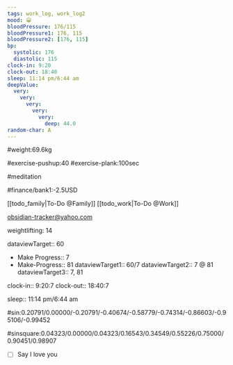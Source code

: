 ```yaml
---
tags: work_log, work_log2
mood: 😀
bloodPressure: 176/115
bloodPressure1: 176, 115
bloodPressure2: [176, 115]
bp:
  systolic: 176
  diastolic: 115
clock-in: 9:20
clock-out: 18:40
sleep: 11:14 pm/6:44 am
deepValue:
  very:
    very:
      very:
        very:
          very:
            deep: 44.0
random-char: A
---
```


#weight:69.6kg

#exercise-pushup:40
#exercise-plank:100sec

#meditation

#finance/bank1:-2.5USD

[[todo_family|To-Do @Family]]
[[todo_work|To-Do @Work]]

obsidian-tracker@yahoo.com

weightlifting: 14

dataviewTarget:: 60

- Make Progress:: 7
- Make-Progress:: 81
  dataviewTarget1:: 60/7
  dataviewTarget2:: 7 @ 81
  dataviewTarget3:: 7, 81

clock-in:: 9:20:7
clock-out:: 18:40:7

sleep:: 11:14 pm/6:44 am

#sin:0.20791/0.00000/-0.20791/-0.40674/-0.58779/-0.74314/-0.86603/-0.95106/-0.99452

#sinsquare:0.04323/0.00000/0.04323/0.16543/0.34549/0.55226/0.75000/0.90451/0.98907

- [ ] Say I love you
